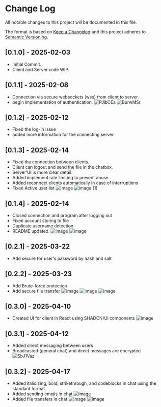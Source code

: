 
# Change Log
All notable changes to this project will be documented in this file.
 
The format is based on [Keep a Changelog](http://keepachangelog.com/)
and this project adheres to [Semantic Versioning](http://semver.org/).
 
## [0.1.0] - 2025-02-03
 - Initial Commit.
 - Client and Server code WIP.

## [0.1.1] - 2025-02-08
 - Connection via secure websockets (wss) from client to server.
 - begin implementation of authentication.
 ![PJibOEa](https://github.com/user-attachments/assets/018ab867-a426-4b24-bf34-ba5a5d2bf08c)
 ![BurwMSr](https://github.com/user-attachments/assets/08127216-1909-448b-9b6a-e632292b6709)


## [0.1.2] - 2025-02-12
 - Fixed the log-in issue
 - added more information for the connecting server

## [0.1.3] - 2025-02-14
 - Fixed the connection between clients.
 - Client can logout and send the file in the chatbox.
 - Server'UI is more clear detail.
 - Added implement rate limiting to prevent abuse
 - Added reconnect clients automatically in case of interruptions
 - Fixed Active user list
![image](https://github.com/user-attachments/assets/2b187799-34ef-49a9-b132-e675f292b78e)
![image (1)](https://github.com/user-attachments/assets/89019b02-9025-4e1c-8749-7a9cbe8d78ea)

## [0.1.4] - 2025-02-14
 - Closed connection and program after logging out
 - Fixed account storing to file
 - Duplicate username detection
 - README updated.
![image](https://github.com/user-attachments/assets/e2aca3c6-2023-41cd-9626-516537f5f5b8)
![image](https://github.com/user-attachments/assets/5fcbc0b1-423f-4ba8-b13b-7aa6ddac7e25)

## [0.2.1] - 2025-03-22
 - Add secure for user's password by hash and salt

## [0.2.2] - 2025-03-23
- Add Brute-force protection
- Add secure file transfer
![image](https://github.com/user-attachments/assets/9e62e557-472b-4719-8039-8f3a1e2647df)
![image](https://github.com/user-attachments/assets/204e9d88-6173-4f22-aa5b-a83967028ab9)
![image](https://github.com/user-attachments/assets/72b8d1c8-b0ad-4468-9a8e-e2ac7175a42f)

## [0.3.0] - 2025-04-10
- Created UI for client in React using SHADCN/UI components
![image](https://github.com/user-attachments/assets/e9da98ed-f2cd-4f6e-9c5e-a6f7489bdcd8)

## [0.3.1] - 2025-04-12
- Added direct messaging between users
- Broadcasted (general chat) and direct messages are encrypted
![SbJ1Vaz](https://github.com/user-attachments/assets/fd6d31d2-4c97-417d-b15a-f3f46b7797f3)

## [0.3.2] - 2025-04-17
- Added italicizing, bold, strikethrough, and codeblocks in chat using the standard format
- Added sending emojis in chat
![image](https://github.com/user-attachments/assets/45c2a538-5e0a-4f69-976a-2892e8ef371d)
- Added file transfers in chat
![image](https://github.com/user-attachments/assets/87261200-d35b-4555-adc2-d698c466cebd)
![image](https://github.com/user-attachments/assets/8ce075c3-0e47-47d5-801d-9821a897c19b)


